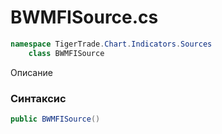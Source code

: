 
# BWMFISource.cs
```csharp
namespace TigerTrade.Chart.Indicators.Sources  
    class BWMFISource
```

Описание

### Синтаксис
```csharp
public BWMFISource()
```
